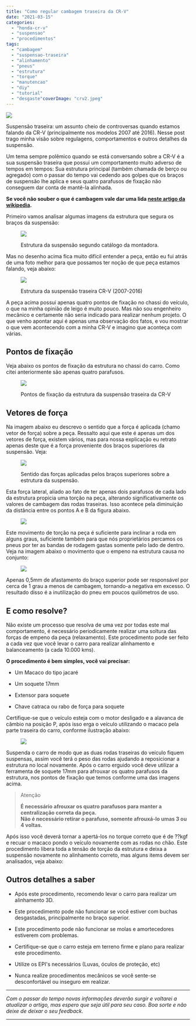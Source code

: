 ```yaml
---
title: "Como regular cambagem traseira da CR-V"
date: "2021-03-15"
categories:
  - "honda-cr-v"
  - "suspensao"
  - "procedimentos"
tags:
  - "cambagem"
  - "suspensao-traseira"
  - "alinhamento"
  - "pneus"
  - "estrutura"
  - "torque"
  - "manutencao"
  - "diy"
  - "tutorial"
  - "desgaste"coverImage: "crv2.jpeg"
---
```


![](media/header_suspensao.jpg)

Suspensão traseira: um assunto cheio de controversas quando estamos falando da CR-V (principalmente nos modelos 2007 até 2016). Nesse post trago minha visão sobre regulagens, comportamentos e outros detalhes da suspensão.

<!--more-->

Um tema sempre polêmico quando se está conversando sobre a CR-V é a sua suspensão traseira que possui um comportamento muito adverso de tempos em tempos: Sua estrutura principal (também chamada de berço ou agregado) com o passar do tempo vai cedendo aos golpes que os braços de suspensão lhe aplica e seus quatro parafusos de fixação não conseguem dar conta de mantê-la alinhada.

**Se você não souber o que é cambagem vale dar uma lida [neste artigo da wikipedia](https://pt.wikipedia.org/wiki/Cambagem).**

Primeiro vamos analisar algumas imagens da estrutura que segura os braços da suspensão:

<figure class="half">

![](media/captura-de-tela-2021-03-23-acc80s-22.14.40.png)

<figcaption>

Estrutura da suspensão segundo catálogo da montadora.

</figcaption>

</figure>

Mas no desenho acima fica muito difícil entender a peça, então eu fui atrás de uma foto melhor para que possamos ter noção de que peça estamos falando, veja abaixo:

<figure class="half">

![](media/estrutura.jpg)

<figcaption>

Estrutura da suspensão traseira CR-V (2007-2016)

</figcaption>

</figure>

A peça acima possui apenas quatro pontos de fixação no chassi do veículo, o que na minha opinião de leigo é muito pouco. Mas não sou engenheiro mecânico e certamente não seria indicado para realizar nenhum projeto. O que venho apontar aqui é apenas uma observação dos fatos, e vou mostrar o que vem acontecendo com a minha CR-V e imagino que aconteça com várias.

## Pontos de fixação

Veja abaixo os pontos de fixação da estrutura no chassi do carro. Como citei anteriormente são apenas quatro parafusos.

<figure class="half">

![](media/fixacao.jpg)

<figcaption>

Pontos de fixação da estrutura da suspensão traseira da CR-V

</figcaption>

</figure>

## Vetores de força

Na imagem abaixo eu descrevo o sentido que a força é aplicada (chamo vetor de força) sobre a peça. Ressalto aqui que este é apenas um dos vetores de força, existem vários, mas para nossa explicação eu retrato apenas deste que é a força proveniente dos braços superiores da suspensão. Veja:

<figure class="half">

![](media/forca.jpg)

<figcaption>

Sentido das forças aplicadas pelos braços superiores sobre a estrutura da suspensão.

</figcaption>

</figure>

Esta força lateral, aliado ao fato de ter apenas dois parafusos de cada lado da estrutura propicia uma torção na peça, alterando significativamente os valores de cambagem das rodas traseiras. Isso acontece pela diminuição da distância entre os pontos A e B da figura abaixo.

<figure class="half">

![](media/empeno.jpg)

</figure>

Este movimento de torção na peça é suficiente para inclinar a roda em alguns graus, suficiente também para que nós proprietários percamos os pneus por ter as bandas de rodagem gastas somente pelo lado de dentro. Veja na imagem abaixo o movimento que o empeno na estrutura causa no conjunto:

<figure class="half">

![](media/cambagem.jpg)

</figure>

Apenas 0,5mm de afastamento do braço superior pode ser responsável por cerca de 1 grau a menos de cambagem, tornando-a negativa em excesso. O resultado disso é a inutilização do pneu em poucos quilômetros de uso.

## E como resolve?

Não existe um processo que resolva de uma vez por todas este mal comportamento, é necessário periodicamente realizar uma soltura das forças de empeno da peça (relaxamento). Este procedimento pode ser feito a cada vez que você levar o carro para realizar alinhamento e balanceamento (a cada 10.000 kms).

**O procedimento é bem simples, você vai precisar:**

- Um Macaco do tipo jacaré

- Um soquete 17mm

- Extensor para soquete

- Chave catraca ou rabo de força para soquete

Certifique-se que o veículo esteja com o motor desligado e a alavanca de câmbio na posição P, após isso erga o veículo utilizando o macaco pela parte traseira do carro, conforme ilustração abaixo:

<figure class="half">

![](media/apoio.jpg)

</figure>

Suspenda o carro de modo que as duas rodas traseiras do veículo fiquem suspensas, assim você terá o peso das rodas ajudando a reposicionar a estrutura no local novamente. Após o carro erguido você deve utilizar a ferramenta de soquete 17mm para afrouxar os quatro parafusos da estrutura, nos pontos de fixação que temos conforme uma das imagens acima.

> Atenção
> 
> **É necessário afrouxar os quatro parafusos para manter a centralização correta da peça.**  
> **Não é necessário retirar o parafuso, somente afrouxá-lo umas 3 ou 4 voltas.**

Após isso você deverá tornar a apertá-los no torque correto que é de ??kgf e recuar o macaco pondo o veículo novamente com as rodas no chão. Este procedimento libera toda a tensão de torção da estrutura e deixa a suspensão novamente no alinhamento correto, mas alguns items devem ser analisados, veja abaixo:

## Outros detalhes a saber

- Após este procedimento, recomendo levar o carro para realizar um alinhamento 3D.

- Este procedimento pode não funcionar se você estiver com buchas desgastadas, principalmente no braço superior.

- Este procedimento pode não funcionar se molas e amortecedores estiverem com problemas.

- Certifique-se que o carro esteja em terreno firme e plano para realizar este procedimento.

- Utilize os EPI's necessários (Luvas, óculos de proteção, etc)

- Nunca realize procedimentos mecânicos se você sente-se desconfortável ou inseguro em realizar.

* * *

_Com o passar do tempo novas informações deverão surgir e voltarei a atualizar o artigo, mas espero que seja útil para seu caso. Boa sorte e não deixe de deixar o seu feedback._

* * *

